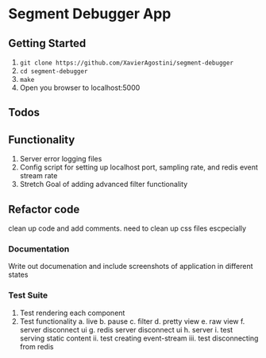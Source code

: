 # Segment Debugger App

## Getting Started

1. `git clone https://github.com/XavierAgostini/segment-debugger`
2. `cd segment-debugger`
3. `make`
4. Open you browser to localhost:5000

## Todos 

## Functionality
1. Server error logging files
2. Config script for setting up localhost port, sampling rate, and redis event stream rate
3. Stretch Goal of adding advanced filter functionality

## Refactor code
clean up code and add comments. need to clean up css files escpecially 

### Documentation
Write out documenation and include screenshots of application in different states

### Test Suite

1. Test rendering each component
2. Test functionality
  a. live
  b. pause
  c. filter
  d. pretty view
  e. raw view
  f. server disconnect ui
  g. redis server disconnect ui
  h. server
    i. test serving static content
    ii. test creating event-stream
    iii. test disconnecting from redis
 